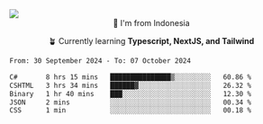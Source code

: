 
<img align = "center" src="https://readme-typing-svg.herokuapp.com?font=Fira+Code&size=25&pause=1000&color=00F713&center=true&vCenter=true&random=false&width=850&height=70&lines=Hi+There+%F0%9F%91%8B%2C+Im+Julian+Caesar;"/>
<br>

<div align = "center">
  📌 I'm from Indonesia
  
  🪴 Currently learning **Typescript, NextJS, and Tailwind**
</div>

<!--START_SECTION:waka-->

```txt
From: 30 September 2024 - To: 07 October 2024

C#       8 hrs 15 mins   ███████████████▒░░░░░░░░░   60.86 %
CSHTML   3 hrs 34 mins   ██████▓░░░░░░░░░░░░░░░░░░   26.32 %
Binary   1 hr 40 mins    ███░░░░░░░░░░░░░░░░░░░░░░   12.30 %
JSON     2 mins          ░░░░░░░░░░░░░░░░░░░░░░░░░   00.34 %
CSS      1 min           ░░░░░░░░░░░░░░░░░░░░░░░░░   00.18 %
```

<!--END_SECTION:waka-->
